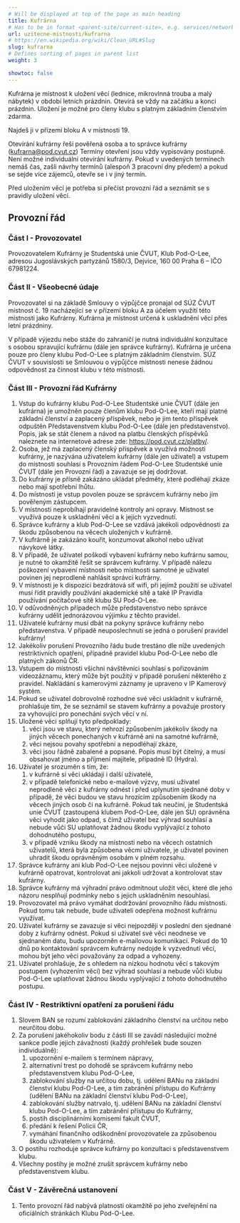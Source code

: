 ```yaml
---
# Will be displayed at top of the page as main heading
title: Kufrárna
# Has to be in format <parent-site/current-site>, e.g. services/network (notice missing slash at the beginning)
url: uzitecne-mistnosti/kufrarna
# https://en.wikipedia.org/wiki/Clean_URL#Slug
slug: kufrarna
# Defines sorting of pages in parent list
weight: 3

showtoc: false
---
```


Kufrárna je místnost k uložení věcí (lednice, mikrovlnná trouba a malý nábytek) v období letních prázdnin. Otevírá se vždy na začátku a konci prázdnin. Uložení je možné pro členy klubu s platným základním členstvím zdarma.

Najdeš ji v přízemí bloku A v místnosti 19.

Otevírání kufrárny řeší pověřená osoba a to správce kufrárny (<kufrarna@pod.cvut.cz>) Termíny otevření jsou vždy vypisovány postupně. Není možné individuální otevírání kufrárny. Pokud v uvedených termínech nemáš čas, zašli návrhy termínů (alespoň 3 pracovní dny předem) a pokud se sejde více zájemců, otevře se i v jiný termín.

Před uložením věcí je potřeba si přečíst provozní řád a seznámit se s pravidly uložení věcí.

## Provozní řád

### Část I - Provozovatel

Provozovatelem Kufrárny je Studentská unie ČVUT, Klub Pod-O-Lee, adresou Jugoslávských partyzánů 1580/3, Dejvice, 160 00 Praha 6 – IČO 67981224.

### Část II - Všeobecné údaje

Provozovatel si na základě Smlouvy o výpůjčce pronajal od SÚZ ČVUT místnost č. 19 nacházející se v přízemí bloku A za účelem využití této místnosti jako Kufrárny. Kufrárna je místnost určená k uskladnění věcí přes letní prázdniny.

V případě výjezdu nebo stáže do zahraničí je nutná individuální konzultace s osobou spravující kufrárnu (dále jen správce kufrárny). Kufrárna je určena pouze pro členy klubu Pod-O-Lee s platným základním členstvím. SÚZ ČVUT v souvislosti se Smlouvou o výpůjčce místnosti nenese žádnou odpovědnost za činnost klubu v této místnosti.

### Část III - Provozní řád Kufrárny

1. Vstup do kufrárny klubu Pod-O-Lee Studentské unie ČVUT (dále jen kufrárna) je umožněn pouze členům klubu Pod-O-Lee, kteří mají platné základní členství a zaplacený příspěvek, nebo je jim tento příspěvek odpuštěn Představenstvem klubu Pod-O-Lee (dále jen představenstvo). Popis, jak se stát členem a návod na platbu členských příspěvků naleznete na internetové adrese zde: <https://pod.cvut.cz/platby/>.
2. Osoba, jež má zaplacený členský příspěvek a využívá možnosti kufrárny, je nazývána uživatelem kufrárny (dále jen uživatel) a vstupem do místnosti souhlasí s Provozním řádem Pod-O-Lee Studentské unie ČVUT (dále jen Provozní řád) a zavazuje se jej dodržovat.
3. Do kufrárny je přísně zakázáno ukládat předměty, které podléhají zkáze nebo mají spotřební lhůtu.
4. Do místnosti je vstup povolen pouze se správcem kufrárny nebo jím pověřeným zástupcem.
5. V místnosti neprobíhají pravidelné kontroly ani opravy. Místnost se využívá pouze k uskladnění věcí a k jejich vyzvednutí.
6. Správce kufrárny a klub Pod-O-Lee se vzdává jakékoli odpovědnosti za škodu způsobenou na věcech uložených v kufrárně.
7. V kufrárně je zakázáno kouřit, konzumovat alkohol nebo užívat návykové látky.
8. V případě, že uživatel poškodí vybavení kufrárny nebo kufrárnu samou, je nutné to okamžitě řešit se správcem kufrárny. V případě nálezu poškození vybavení místnosti nebo místnosti samotné je uživatel povinen jej neprodleně nahlásit správci kufrárny.
9. V místnosti je k dispozici bezdrátová síť wifi, při jejímž použití se uživatel musí řídit pravidly používání akademické sítě a také IP Pravidla používání počítačové sítě klubu SU Pod-O-Lee.
10. V odůvodněných případech může představenstvo nebo správce kufrárny udělit jednorázovou výjimku z těchto pravidel.
11. Uživatelé kufrárny musí dbát na pokyny správce kufrárny nebo představenstva. V případě neuposlechnutí se jedná o porušení pravidel kufrárny!
12. Jakékoliv porušení Provozního řádu bude trestáno dle níže uvedených restriktivních opatření, případně pravidel klubu Pod-O-Lee nebo dle platných zákonů ČR.
13. Vstupem do místnosti všichni návštěvníci souhlasí s pořizováním videozáznamu, který může být použitý v případě porušení některého z pravidel. Nakládání s kamerovými záznamy je upraveno v IP Kamerový systém.
14. Pokud se uživatel dobrovolně rozhodne své věci uskladnit v kufrárně, prohlašuje tím, že se seznámil se stavem kufrárny a považuje prostory za vyhovující pro ponechání svých věcí v ní.
15. Uložené věci splňují tyto předpoklady:
    1. věci jsou ve stavu, který nehrozí způsobením jakékoliv škody na jiných věcech ponechaných v kufrárně ani na samotné kufrárně,
    2. věci nejsou povahy spotřební a nepodléhají zkáze,
    3. věci jsou řádně zabalené a popsané. Popis musí být čitelný, a musí obsahovat jméno a příjmení majitele, případně ID (Hydra).
16. Uživatel je srozuměn s tím, že:
    1. v kufrárně si věci ukládají i další uživatelé,
    2. v případě telefonické nebo e-mailové výzvy, musí uživatel neprodleně věci z kufrárny odnést i před uplynutím sjednané doby v případě, že věci budou ve stavu hrozícím způsobením škody na věcech jiných osob či na kufrárně. Pokud tak neučiní, je Studentská unie ČVUT (zastoupená klubem Pod-O-Lee, dále jen SU) oprávněna věci vyhodit jako odpad, s čímž uživatel bez výhrad souhlasí a nebude vůči SU uplatňovat žádnou škodu vyplývající z tohoto dohodnutého postupu,
    3. v případě vzniku škody na místnosti nebo na věcech ostatních uživatelů, která byla způsobena věcmi uživatele, je uživatel povinen uhradit škodu oprávněným osobám v plném rozsahu.
17. Správce kufrárny ani klub Pod-O-Lee nejsou povinni věci uložené v kufrárně opatrovat, kontrolovat ani jakkoli udržovat a kontrolovat stav kufrárny.
18. Správce kufrárny má výhradní právo odmítnout uložit věci, které dle jeho názoru nesplňují podmínky nebo s jejich uskladněním nesouhlasí.
19. Provozovatel má právo vymáhat dodržování provozního řádu místnosti. Pokud tomu tak nebude, bude uživateli odepřena možnost kufrárnu využívat.
20. Uživatel kufrárny se zavazuje si věci nejpozději v poslední den sjednané doby z kufrárny odnést. Pokud si uživatel své věci neodnese ve sjednaném datu, budu upozorněn e-mailovou komunikací. Pokud do 10 dnů po kontaktování správcem kufrárny nedojde k vyzvednutí věcí, mohou být jeho věci považovány za odpad a vyhozeny.
21. Uživatel prohlašuje, že s ohledem na nízkou hodnotu věcí s takovým postupem (vyhozením věcí) bez výhrad souhlasí a nebude vůči klubu Pod-O-Lee uplatňovat žádnou škodu vyplývající z tohoto dohodnutého postupu.

### Část IV - Restriktivní opatření za porušení řádu

1. Slovem BAN se rozumí zablokování základního členství na určitou nebo neurčitou dobu.
2. Za porušení jakéhokoliv bodu z části III se zavádí následující možné sankce podle jejich závažnosti (každý prohřešek bude souzen individuálně):
   1. upozornění e-mailem s termínem nápravy,
   2. alternativní trest po dohodě se správcem kufrárny nebo představenstvem klubu Pod-O-Lee,
   3. zablokování služby na určitou dobu, tj. udělení BANu na základní členství klubu Pod-O-Lee, a tím zabránění přístupu do Kufrárny (udělení BANu na základní členství klubu Pod-O-Lee),
   4. zablokování služby natrvalo, tj. udělení BANu na základní členství klubu Pod-O-Lee, a tím zabránění přístupu do Kufrárny,
   5. postih disciplinárními komisemi fakult ČVUT,
   6. předání k řešení Policii ČR,
   7. vymáhání finančního odškodnění provozovatele za způsobenou škodu uživatelem v Kufrárně.
3. O postihu rozhoduje správce kufrárny po konzultaci s představenstvem klubu.
4. Všechny postihy je možné zrušit správcem kufrárny nebo představenstvem klubu.

### Část V - Závěrečná ustanovení

1. Tento provozní řád nabývá platnosti okamžitě po jeho zveřejnění na oficiálních stránkách Klubu Pod-O-Lee.

<!-- ## Rozvrh otevírání

{{<rawhtml>}}<iframe style="width: 100%; height: 600px; border: 0" src="//calendar.google.com/calendar/embed?src=uf87h77u4e26n4ttc58j1eo2ao%40group.calendar.google.com&amp;ctz=Europe/Prague" scrolling="no" data-mce-fragment="1"></iframe>{{</rawhtml>}} -->
